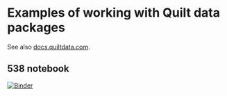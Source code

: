 # Examples of working with Quilt data packages
See also [docs.quiltdata.com](https://docs.quiltdata.com).

## 538 notebook
[![Binder](https://mybinder.org/badge.svg)](https://mybinder.org/v2/gh/quiltdata/examples/master?filepath=FiveThirtyEight.ipynb)
